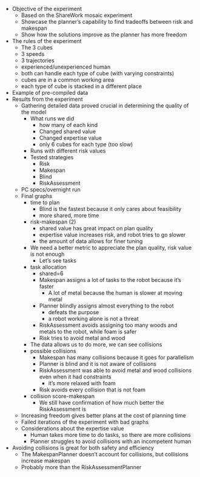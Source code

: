 - Objective of the experiment
    - Based on the ShareWork mosaic experiment
    - Showcase the planner’s capability to find tradeoffs between risk and makespan
    - Show how the solutions improve as the planner has more freedom
- The rules of the experiment
    - The 3 cubes
    - 3 speeds
    - 3 trajectories
    - experienced/unexperienced human
    - both can handle each type of cube (with varying constraints)
    - cubes are in a common working area
    - each type of cube is stacked in a different place
- Example of pre-compiled data
- Results from the experiment
    - Gathering detailed data proved crucial in determining the quality of the model
        - What runs we did
            - how many of each kind
            - Changed shared value
            - Changed expertise value
            - only 6 cubes for each type (too slow)
        - Runs with different risk values
        - Tested strategies
            - Risk
            - Makespan
            - Blind
            - RiskAssessment
    - PC specs/overnight run
    - Final graphs
        - time to plan
            - Blind is the fastest because it only cares about feasibility
            - more shared, more time
        - risk-makespan (2)
            - shared value has great impact on plan quality
            - expertise value increases risk, and robot tries to go slower
            - the amount of data allows for finer tuning
        - We need a better metric to appreciate the plan quality, risk value is not enough
            - Let’s see tasks
        - task allocation
            - shared=6
            - Makespan assigns a lot of tasks to the robot because it’s faster
                - A lot of metal because the human is slower at moving metal
            - Planner blindly assigns almost everything to the robot
                - defeats the purpose
                - a robot working alone is not a threat
            - RiskAssessment avoids assigning too many woods and metals to the robot, while foam is safer
            - Risk tries to avoid metal and wood
        - The data allows us to do more, we can see collisions
        - possible collisions
            - Makespan has many collisions because it goes for parallelism
            - Planner is blind and it is not aware of collisions
            - RiskAssessment was able to avoid metal and wood collisions even when it had constraints
                - it’s more relaxed with foam
            - Risk avoids every collision that is not foam
        - collision score-makespan
            - We still have confirmation of how much better the RiskAssessment is
    - Increasing freedom gives better plans at the cost of planning time
    - Failed iterations of the experiment with bad graphs
    - Considerations about the expertise value
        - Human takes more time to do tasks, so there are more collisions
        - Planner struggles to avoid collisions with an incompetent human
- Avoiding collisions is great for both safety and efficiency
    - The MakespanPlanner doesn’t account for collisions, but collisions increase makespan
    - Probably more than the RiskAssessmentPlanner